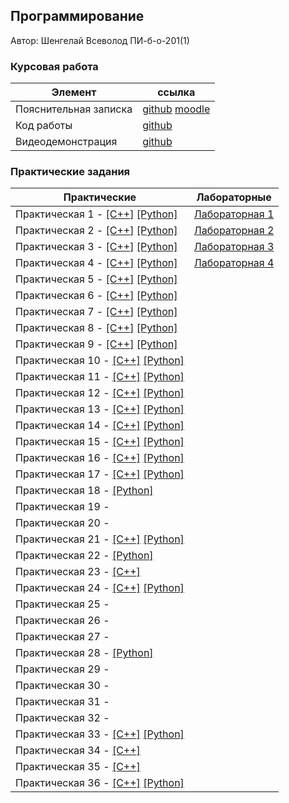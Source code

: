 ## Программирование

Автор: Шенгелай Всеволод ПИ-б-о-201(1)

### Курсовая работа

| Элемент | ссылка |
| ------------ | ------------ |
| Пояснительная записка | [github](https://github.com/VsevolodShengelai/Programming/blob/master/Kursovaya_rabota/201-1-%D0%A8%D0%B5%D0%BD%D0%B3%D0%B5%D0%BB%D0%B0%D0%B9_%D0%BA%D1%83%D1%80%D1%81%D0%BE%D0%B2%D0%B0%D1%8F.docx) [moodle](https://moodle.cfuv.ru/mod/assign/view.php?id=282172)|
| Код работы | [github](https://github.com/VsevolodShengelai/Programming/tree/master/Kursovaya_rabota) |
| Видеодемонстрация | [github](https://github.com/VsevolodShengelai/Programming/tree/master/Kursovaya_rabota) |

### Практические задания

| Практические | Лабораторные |
| ------------ | ------------ |
| Практическая 1 - [[C++]](./Practice/01/C%2B%2B/) [[Python]](./Practice/01/Python/) | [Лабораторная 1](./Lab/lab1/ReadMe.md) |
| Практическая 2 - [[C++]](./Practice/02/C%2B%2B/) [[Python]](./Practice/02/Python/) | [Лабораторная 2](./Lab/lab2/ReadMe.md) |
| Практическая 3 - [[C++]](./Practice/03/C%2B%2B/) [[Python]](./Practice/03/Python/) | [Лабораторная 3](./Lab/lab3/ReadMe.md) |
| Практическая 4 - [[C++]](./Practice/04/C%2B%2B/) [[Python]](./Practice/04/Python/) | [Лабораторная 4](./Lab/lab4/ReadMe.md) |
| Практическая 5 - [[C++]](./Practice/05/C%2B%2B/) [[Python]](./Practice/05/Python/) |  |
| Практическая 6 - [[C++]](./Practice/06/C%2B%2B/) [[Python]](./Practice/06/Python/) |  |
| Практическая 7 - [[C++]](./Practice/07/C%2B%2B/) [[Python]](./Practice/07/Python/) |  |
| Практическая 8 - [[C++]](./Practice/08/C%2B%2B/) [[Python]](./Practice/08/Python/) |  |
| Практическая 9 - [[C++]](./Practice/09/C%2B%2B/) [[Python]](./Practice/09/Python/) |  |
| Практическая 10 - [[C++]](./Practice/10/C%2B%2B/) [[Python]](./Practice/10/Python/) |  |
| Практическая 11 - [[C++]](./Practice/11/C%2B%2B/) [[Python]](./Practice/11/Python/) |  |
| Практическая 12 - [[C++]](./Practice/12/C%2B%2B/) [[Python]](./Practice/12/Python/) |  |
| Практическая 13 - [[C++]](./Practice/13/C%2B%2B/) [[Python]](./Practice/13/Python/) |  |
| Практическая 14 - [[C++]](./Practice/14/C%2B%2B/) [[Python]](./Practice/14/Python/) |  |
| Практическая 15 - [[C++]](./Practice/15/C%2B%2B/) [[Python]](./Practice/15/Python/) |  |
| Практическая 16 - [[C++]](./Practice/16/C++/) [[Python]](./Practice/16/Python/) |  |
| Практическая 17 - [[C++]](./Practice/17/C%2B%2B/) [[Python]](./Practice/17/Python/) |  |
| Практическая 18 - [[Python]](./Practice/18/Python/) |  |
| Практическая 19 - |  |
| Практическая 20 - |  |
| Практическая 21 - [[C++]](./Practice/21/С%2B%2B/) [[Python]](./Practice/21/Python/) |  |
| Практическая 22 - [[Python]](./Practice/22/Python/) |  |
| Практическая 23 - [[C++]](./Practice/23/C%2B%2B/) |  |
| Практическая 24 - [[C++]](./Practice/24/C%2B%2B/) [[Python]](./Practice/24/Python/) |  |
| Практическая 25 - |  |
| Практическая 26 - |  |
| Практическая 27 - |  |
| Практическая 28 - [[Python]](./Practice/28/Python/) |  |
| Практическая 29 - |  |
| Практическая 30 - |  |
| Практическая 31 - |  |
| Практическая 32 - |  |
| Практическая 33 - [[C++]](./Practice/33/C%2B%2B/) [[Python]](./Practice/33/Python/) |  |
| Практическая 34 - [[C++]](./Practice/34/C%2B%2B/) |  |
| Практическая 35 - [[C++]](./Practice/35/C%2B%2B/) |  |
| Практическая 36 - [[C++]](./Practice/36/C%2B%2B/) [[Python]](./Practice/36/Python/) |  |
